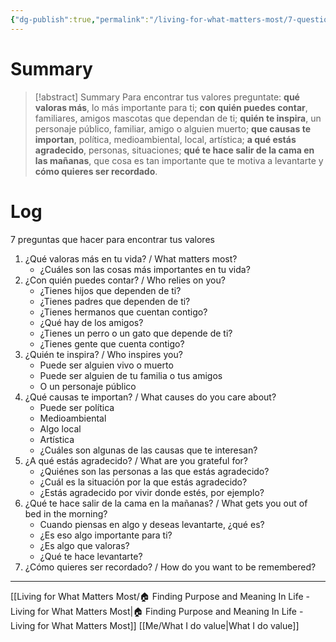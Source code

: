 ```yaml
---
{"dg-publish":true,"permalink":"/living-for-what-matters-most/7-questions-exercise-introduction/"}
---
```


# Summary
>[!abstract] Summary
> Para encontrar tus valores preguntate: **qué valoras más**, lo más importante para ti; **con quién puedes contar**, familiares, amigos mascotas que dependan de ti; **quién te inspira**, un personaje público, familiar, amigo o alguien muerto; **que causas te importan**, política, medioambiental, local, artística; **a qué estás agradecido**, personas, situaciones; **qué te hace salir de la cama en las mañanas**, que cosa es tan importante que te motiva a levantarte y **cómo quieres ser recordado**.

# Log
7 preguntas que hacer para encontrar tus valores
1. ¿Qué valoras más en tu vida? / What matters most?
   - ¿Cuáles son las cosas más importantes en tu vida?
2. ¿Con quién puedes contar? / Who relies on you?
   - ¿Tienes hijos que dependen de ti?
   - ¿Tienes padres que dependen de ti?
   - ¿Tienes hermanos que cuentan contigo?
   - ¿Qué hay de los amigos?
   - ¿Tienes un perro o un gato que depende de ti?
   - ¿Tienes gente que cuenta contigo?
3. ¿Quién te inspira? / Who inspires you?
   - Puede ser alguien vivo o muerto
   - Puede ser alguien de tu familia o tus amigos
   - O un personaje público
4. ¿Qué causas te importan? / What causes do you care about?
   - Puede ser política
   - Medioambiental
   - Algo local
   - Artística
   - ¿Cuáles son algunas de las causas que te interesan?
5. ¿A qué estás agradecido? / What are you grateful for?
   - ¿Quiénes son las personas a las que estás agradecido?
   - ¿Cuál es la situación por la que estás agradecido?
   - ¿Estás agradecido por vivir donde estés, por ejemplo?
6. ¿Qué te hace salir de la cama en la mañanas? / What gets you out of bed in the morning?
   - Cuando piensas en algo y deseas levantarte, ¿qué es? 
   - ¿Es eso algo importante para ti? 
   - ¿Es algo que valoras?
   - ¿Qué te hace levantarte?
7. ¿Cómo quieres ser recordado? / How do you want to be remembered?

---
[[Living for What Matters Most/🏠 Finding Purpose and Meaning In Life - Living for What Matters Most\|🏠 Finding Purpose and Meaning In Life - Living for What Matters Most]]
[[Me/What I do value\|What I do value]]